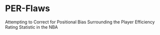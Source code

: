 # PER-Flaws
Attempting to Correct for Positional Bias Surrounding the Player Efficiency Rating Statistic in the NBA

